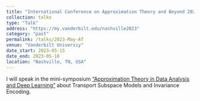 ```yaml
---
title: "International Conference on Approximation Theory and Beyond 2023"
collection: talks
type: "Talk"
address: "https://my.vanderbilt.edu/nashville2023"
category: "past"
permalink: /talks/2023-May-AT
venue: "Vanderbilt Universiy"
date_start: 2023-05-15
date_end: 2023-05-18
location: "Nashville, TN, USA"
---
```


I will speak in the mini-symposium [“Approximation Theory in Data Analysis and Deep Learning”](https://my.vanderbilt.edu/nashville2023/minisymposia/) about Transport Subspace Models and Invariance Encoding.
